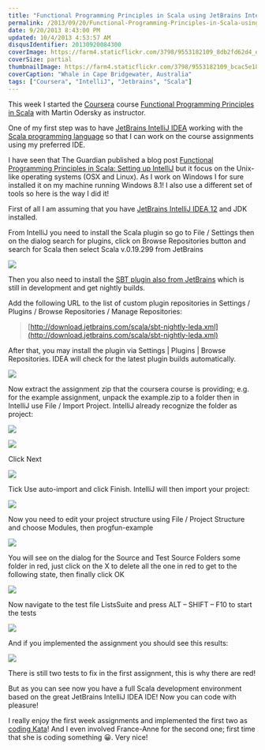 ```yaml
---
title: "Functional Programming Principles in Scala using JetBrains IntelliJ IDEA"
permalink: /2013/09/20/Functional-Programming-Principles-in-Scala-using-JetBrains-IntelliJ-IDEA/
date: 9/20/2013 8:43:00 PM
updated: 10/4/2013 4:53:57 AM
disqusIdentifier: 20130920084300
coverImage: https://farm4.staticflickr.com/3798/9553182109_8db2fd62d4_o.jpg
coverSize: partial
thumbnailImage: https://farm4.staticflickr.com/3798/9553182109_bcac5e189d_q.jpg
coverCaption: "Whale in Cape Bridgewater, Australia"
tags: ["Coursera", "IntelliJ", "Jetbrains", "Scala"]
---
```

<!-- [![Another great shot of our friend the Whale of last week in Cape Bridgewater](http://farm4.staticflickr.com/3798/9553182109_bcac5e189d_m.jpg)](http://www.flickr.com/photos/laurentkempe/9553182109/ "Another great shot of our friend the Whale of last week in Cape Bridgewater by Laurent Kempé, on Flickr") -->

This week I started the [Coursera](https://www.coursera.org/) course [Functional Programming Principles in Scala](https://www.coursera.org/course/progfun) with Martin Odersky as instructor.

One of my first step was to have [JetBrains IntelliJ IDEA](http://www.jetbrains.com/idea/) working with the [Scala programming language](http://www.scala-lang.org/) so that I can work on the course assignments using my preferred IDE.
<!-- more -->

I have seen that The Guardian published a blog post [Functional Programming Principles in Scala: Setting up IntelliJ](http://www.theguardian.com/info/developer-blog/2012/sep/21/funtional-programming-principles-scala-setting-up-intellij) but it focus on the Unix-like operating systems (OSX and Linux). As I work on Windows I for sure installed it on my machine running Windows 8.1! I also use a different set of tools so here is the way I did it!

First of all I am assuming that you have [JetBrains IntelliJ IDEA 12](http://www.jetbrains.com/idea/) and JDK installed.

From IntelliJ you need to install the Scala plugin so go to File / Settings then on the dialog search for plugins, click on Browse Repositories button and search for Scala then select Scala v.0.19.299 from JetBrains

![](http://farm8.staticflickr.com/7341/9834166825_2867bcc1ba_o.png)

Then you also need to install the [SBT plugin also from JetBrains](http://blog.jetbrains.com/scala/2013/07/17/sbt-plugin-nightly-builds/) which is still in development and get nightly builds.

Add the following URL to the list of custom plugin repositories in Settings / Plugins / Browse Repositories / Manage Repositories:

> [http://download.jetbrains.com/scala/sbt-nightly-leda.xml](http://download.jetbrains.com/scala/sbt-nightly-leda.xml)

After that, you may install the plugin via Settings | Plugins | Browse Repositories. IDEA will check for the latest plugin builds automatically.

![](http://farm8.staticflickr.com/7363/9834729745_f23a4eed10_o.png)

Now extract the assignment zip that the coursera course is providing; e.g. for the example assignment, unpack the example.zip to a folder then in IntelliJ use File / Import Project. IntelliJ already recognize the folder as project:

![](http://farm3.staticflickr.com/2818/9834957283_3cff547c6e_o.png)

![](http://farm3.staticflickr.com/2893/9835093913_02feeb2bce_o.png)

Click Next

![](http://farm8.staticflickr.com/7366/9835020965_200917fb2a_o.png)

Tick Use auto-import and click Finish. IntelliJ will then import your project:

![](http://farm4.staticflickr.com/3818/9835074955_5eca26b99e_o.png)

Now you need to edit your project structure using File / Project Structure and choose Modules, then progfun-example

![](http://farm6.staticflickr.com/5450/9835157816_aa231ca57e_o.png)

You will see on the dialog for the Source and Test Source Folders some folder in red, just click on the X to delete all the one in red to get to the following state, then finally click OK

![](http://farm3.staticflickr.com/2832/9835244223_2f54a33cd8_o.png)

Now navigate to the test file ListsSuite and press ALT – SHIFT – F10 to start the tests

![](http://farm8.staticflickr.com/7419/9835291836_9c3aba2a3f_o.png)

And if you implemented the assignment you should see this results:

![](http://farm8.staticflickr.com/7409/9835313066_82e5e31067_o.png)

There is still two tests to fix in the first assignment, this is why there are red!

But as you can see now you have a full Scala development environment based on the great JetBrains IntelliJ IDEA IDE! Now you can code with pleasure!

I really enjoy the first week assignments and implemented the first two as [coding Kata](http://www.laurentkempe.com/post/Test-Driven-Development-Kata-String-Calculator.aspx)! And I even involved France-Anne for the second one; first time that she is coding something 😀. Very nice!
